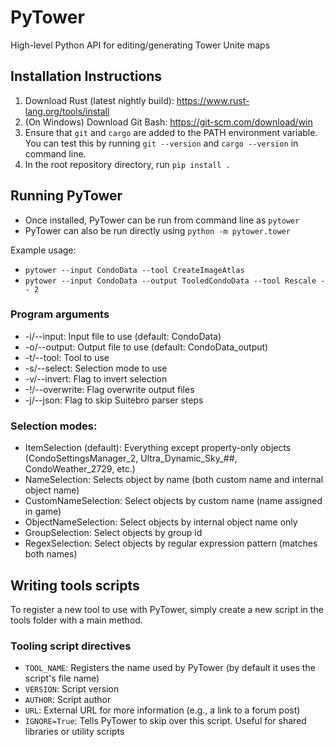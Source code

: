 # PyTower
High-level Python API for editing/generating Tower Unite maps

## Installation Instructions
1. Download Rust (latest nightly build): https://www.rust-lang.org/tools/install
2. (On Windows) Download Git Bash: https://git-scm.com/download/win
3. Ensure that `git` and `cargo` are added to the PATH environment variable. You can test this by running `git --version` and `cargo --version` in command line.
4. In the root repository directory, run `pip install .`

## Running PyTower
 - Once installed, PyTower can be run from command line as `pytower`
 - PyTower can also be run directly using `python -m pytower.tower`

Example usage:
 - `pytower --input CondoData --tool CreateImageAtlas`
 - `pytower --input CondoData --output TooledCondoData --tool Rescale -- 2`

### Program arguments
 - -i/--input: Input file to use (default: CondoData)
 - -o/--output: Output file to use (default: CondoData_output)
 - -t/--tool: Tool to use
 - -s/--select: Selection mode to use
 - -v/--invert: Flag to invert selection
 - -!/--overwrite: Flag overwrite output files
 - -j/--json: Flag to skip Suitebro parser steps

### Selection modes:
- ItemSelection (default): Everything except property-only objects (CondoSettingsManager_2, Ultra_Dynamic_Sky_##, CondoWeather_2729, etc.)
- NameSelection: Selects object by name (both custom name and internal object name)
- CustomNameSelection: Select objects by custom name (name assigned in game)
- ObjectNameSelection: Select objects by internal object name only
- GroupSelection: Select objects by group id
- RegexSelection: Select objects by regular expression pattern (matches both names) 

## Writing tools scripts
To register a new tool to use with PyTower, simply create a new script in the tools folder with a main method.

### Tooling script directives
- `TOOL_NAME`: Registers the name used by PyTower (by default it uses the script's file name)
- `VERSION`: Script version
- `AUTHOR`: Script author
- `URL`: External URL for more information (e.g., a link to a forum post)
- `IGNORE=True`: Tells PyTower to skip over this script. Useful for shared libraries or utility scripts